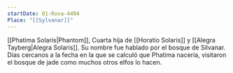 ```yaml
---
startDate: 01-Rova-4494
Place: "[[Sylvanar]]"
---
```

[[Phatima Solaris|Phantom]], Cuarta hija de [[Horatio Solaris]] y [[Alegra Tayberg|Alegra Solaris]]. Su nombre fue hablado por el bosque de Silvanar. Días cercanos a la fecha en la que se calculó que Phatima nacería, visitaron el bosque de jade como muchos otros elfos lo hacen. 

